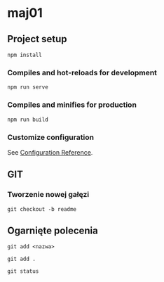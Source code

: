 # maj01

## Project setup
```
npm install
```

### Compiles and hot-reloads for development
```
npm run serve
```

### Compiles and minifies for production
```
npm run build
```

### Customize configuration
See [Configuration Reference](https://cli.vuejs.org/config/).

## GIT

### Tworzenie nowej gałęzi
```
git checkout -b readme
```

## Ogarnięte polecenia

```
git add <nazwa>
```
```
git add .
```
```
git status
```
